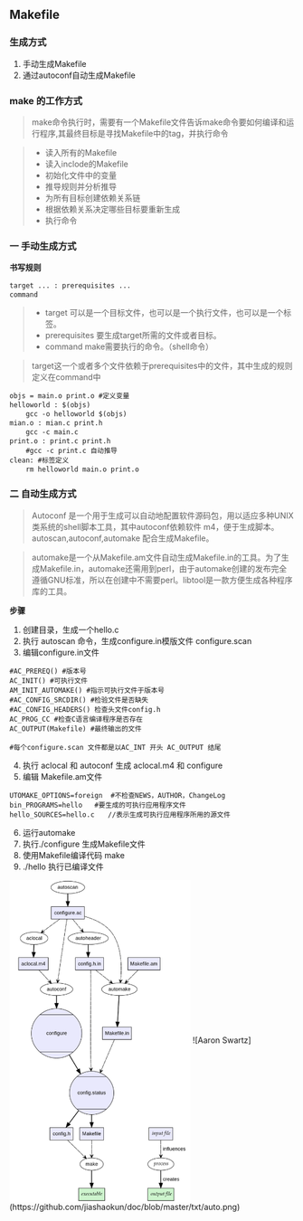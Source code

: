 ## Makefile

### 生成方式

1. 手动生成Makefile
2. 通过autoconf自动生成Makefile

### make 的工作方式

>make命令执行时，需要有一个Makefile文件告诉make命令要如何编译和运行程序,其最终目标是寻找Makefile中的tag，并执行命令

>* 读入所有的Makefile
>* 读入inclode的Makefile
>* 初始化文件中的变量
>* 推导规则并分析推导
>* 为所有目标创建依赖关系链
>* 根据依赖关系决定哪些目标要重新生成
>* 执行命令

### 一 手动生成方式

**书写规则**

```shell
target ... : prerequisites ...
command
```

>* target 可以是一个目标文件，也可以是一个执行文件，也可以是一个标签。
>* prerequisites 要生成target所需的文件或者目标。
>* command make需要执行的命令。（shell命令）

>target这一个或者多个文件依赖于prerequisites中的文件，其中生成的规则定义在command中

```shell
objs = main.o print.o #定义变量
helloworld : $(objs)
	gcc -o helloworld $(objs)
mian.o : mian.c print.h
	gcc -c main.c
print.o : print.c print.h
	#gcc -c print.c 自动推导
clean: #标签定义
	rm helloworld main.o print.o
```


### 二 自动生成方式

>Autoconf 是一个用于生成可以自动地配置软件源码包，用以适应多种UNIX类系统的shell脚本工具，其中autoconf依赖软件 m4，便于生成脚本。
autoscan,autoconf,automake 配合生成Makefile。

>automake是一个从Makefile.am文件自动生成Makefile.in的工具。为了生成Makefile.in，automake还需用到perl，由于automake创建的发布完全遵循GNU标准，所以在创建中不需要perl。libtool是一款方便生成各种程序库的工具。

**步骤**
1. 创建目录，生成一个hello.c
2. 执行 autoscan 命令，生成configure.in模版文件 configure.scan
3. 编辑configure.in文件
```shell
#AC_PREREQ() #版本号
AC_INIT() #可执行文件
AM_INIT_AUTOMAKE() #指示可执行文件于版本号
#AC_CONFIG_SRCDIR() #检验文件是否缺失
#AC_CONFIG_HEADERS() 检查头文件config.h
AC_PROG_CC #检查C语言编译程序是否存在
AC_OUTPUT(Makefile) #最终输出的文件

#每个configure.scan 文件都是以AC_INT 开头 AC_OUTPUT 结尾
```
4. 执行 aclocal 和 autoconf 生成 aclocal.m4 和 configure
5. 编辑 Makefile.am文件
```shell
UTOMAKE_OPTIONS=foreign  #不检查NEWS，AUTHOR，ChangeLog
bin_PROGRAMS=hello   #要生成的可执行应用程序文件
hello_SOURCES=hello.c　　//表示生成可执行应用程序所用的源文件
```
6. 运行automake
7. 执行./configure 生成Makefile文件
8. 使用Makefile编译代码  make
9. ./hello 执行已编译文件

<img src="https://github.com/jiashaokun/doc/blob/master/txt/auto.png" width = "320" height = "570" align=center />
![Aaron Swartz](https://github.com/jiashaokun/doc/blob/master/txt/auto.png)
